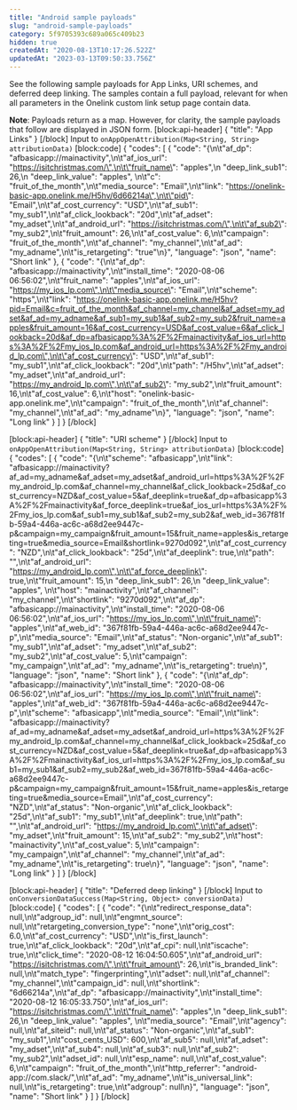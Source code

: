 ```yaml
---
title: "Android sample payloads"
slug: "android-sample-payloads"
category: 5f9705393c689a065c409b23
hidden: true
createdAt: "2020-08-13T10:17:26.522Z"
updatedAt: "2023-03-13T09:50:33.756Z"
---
```

See the following sample payloads for App Links, URI schemes, and deferred deep linking. The samples contain a full payload, relevant for when all parameters in the Onelink custom link setup page contain data.

**Note**: Payloads return as a map. However, for clarity, the sample payloads that follow are displayed in JSON form. 
[block:api-header]
{
  "title": "App Links"
}
[/block]
Input to `onAppOpenAttribution(Map<String, String> attributionData)`
[block:code]
{
  "codes": [
    {
      "code": "{\n\t\"af_dp\": \"afbasicapp://mainactivity\",\n\t\"af_ios_url\": \"https://isitchristmas.com/\",\n\t\"fruit_name\": \"apples\",\n  \"deep_link_sub1\": 26,\n  \"deep_link_value\": \"apples\",  \n\t\"c\": \"fruit_of_the_month\",\n\t\"media_source\": \"Email\",\n\t\"link\": \"https://onelink-basic-app.onelink.me/H5hv/6d66214a\",\n\t\"pid\": \"Email\",\n\t\"af_cost_currency\": \"USD\",\n\t\"af_sub1\": \"my_sub1\",\n\t\"af_click_lookback\": \"20d\",\n\t\"af_adset\": \"my_adset\",\n\t\"af_android_url\": \"https://isitchristmas.com/\",\n\t\"af_sub2\": \"my_sub2\",\n\t\"fruit_amount\": 26,\n\t\"af_cost_value\": 6,\n\t\"campaign\": \"fruit_of_the_month\",\n\t\"af_channel\": \"my_channel\",\n\t\"af_ad\": \"my_adname\",\n\t\"is_retargeting\": \"true\"\n}",
      "language": "json",
      "name": "Short link"
    },
    {
      "code": "{\n\t\"af_dp\": \"afbasicapp://mainactivity\",\n\t\"install_time\": \"2020-08-06 06:56:02\",\n\t\"fruit_name\": \"apples\",\n\t\"af_ios_url\": \"https://my_ios_lp.com\",\n\t\"media_source\": \"Email\",\n\t\"scheme\": \"https\",\n\t\"link\": \"https://onelink-basic-app.onelink.me/H5hv?pid=Email&c=fruit_of_the_month&af_channel=my_channel&af_adset=my_adset&af_ad=my_adname&af_sub1=my_sub1&af_sub2=my_sub2&fruit_name=apples&fruit_amount=16&af_cost_currency=USD&af_cost_value=6&af_click_lookback=20d&af_dp=afbasicapp%3A%2F%2Fmainactivity&af_ios_url=https%3A%2F%2Fmy_ios_lp.com&af_android_url=https%3A%2F%2Fmy_android_lp.com\",\n\t\"af_cost_currency\": \"USD\",\n\t\"af_sub1\": \"my_sub1\",\n\t\"af_click_lookback\": \"20d\",\n\t\"path\": \"/H5hv\",\n\t\"af_adset\": \"my_adset\",\n\t\"af_android_url\": \"https://my_android_lp.com\",\n\t\"af_sub2\": \"my_sub2\",\n\t\"fruit_amount\": 16,\n\t\"af_cost_value\": 6,\n\t\"host\": \"onelink-basic-app.onelink.me\",\n\t\"campaign\": \"fruit_of_the_month\",\n\t\"af_channel\": \"my_channel\",\n\t\"af_ad\": \"my_adname\"\n}",
      "language": "json",
      "name": "Long link"
    }
  ]
}
[/block]

[block:api-header]
{
  "title": "URI scheme"
}
[/block]
Input to `onAppOpenAttribution(Map<String, String> attributionData)`
[block:code]
{
  "codes": [
    {
      "code": "{\n\t\"scheme\": \"afbasicapp\",\n\t\"link\": \"afbasicapp://mainactivity?af_ad=my_adname&af_adset=my_adset&af_android_url=https%3A%2F%2Fmy_android_lp.com&af_channel=my_channel&af_click_lookback=25d&af_cost_currency=NZD&af_cost_value=5&af_deeplink=true&af_dp=afbasicapp%3A%2F%2Fmainactivity&af_force_deeplink=true&af_ios_url=https%3A%2F%2Fmy_ios_lp.com&af_sub1=my_sub1&af_sub2=my_sub2&af_web_id=367f81fb-59a4-446a-ac6c-a68d2ee9447c-p&campaign=my_campaign&fruit_amount=15&fruit_name=apples&is_retargeting=true&media_source=Email&shortlink=9270d092\",\n\t\"af_cost_currency\": \"NZD\",\n\t\"af_click_lookback\": \"25d\",\n\t\"af_deeplink\": true,\n\t\"path\": \"\",\n\t\"af_android_url\": \"https://my_android_lp.com\",\n\t\"af_force_deeplink\": true,\n\t\"fruit_amount\": 15,\n  \"deep_link_sub1\": 26,\n  \"deep_link_value\": \"apples\",  \n\t\"host\": \"mainactivity\",\n\t\"af_channel\": \"my_channel\",\n\t\"shortlink\": \"9270d092\",\n\t\"af_dp\": \"afbasicapp://mainactivity\",\n\t\"install_time\": \"2020-08-06 06:56:02\",\n\t\"af_ios_url\": \"https://my_ios_lp.com\",\n\t\"fruit_name\": \"apples\",\n\t\"af_web_id\": \"367f81fb-59a4-446a-ac6c-a68d2ee9447c-p\",\n\t\"media_source\": \"Email\",\n\t\"af_status\": \"Non-organic\",\n\t\"af_sub1\": \"my_sub1\",\n\t\"af_adset\": \"my_adset\",\n\t\"af_sub2\": \"my_sub2\",\n\t\"af_cost_value\": 5,\n\t\"campaign\": \"my_campaign\",\n\t\"af_ad\": \"my_adname\",\n\t\"is_retargeting\": true\n}",
      "language": "json",
      "name": "Short link"
    },
    {
      "code": "{\n\t\"af_dp\": \"afbasicapp://mainactivity\",\n\t\"install_time\": \"2020-08-06 06:56:02\",\n\t\"af_ios_url\": \"https://my_ios_lp.com\",\n\t\"fruit_name\": \"apples\",\n\t\"af_web_id\": \"367f81fb-59a4-446a-ac6c-a68d2ee9447c-p\",\n\t\"scheme\": \"afbasicapp\",\n\t\"media_source\": \"Email\",\n\t\"link\": \"afbasicapp://mainactivity?af_ad=my_adname&af_adset=my_adset&af_android_url=https%3A%2F%2Fmy_android_lp.com&af_channel=my_channel&af_click_lookback=25d&af_cost_currency=NZD&af_cost_value=5&af_deeplink=true&af_dp=afbasicapp%3A%2F%2Fmainactivity&af_ios_url=https%3A%2F%2Fmy_ios_lp.com&af_sub1=my_sub1&af_sub2=my_sub2&af_web_id=367f81fb-59a4-446a-ac6c-a68d2ee9447c-p&campaign=my_campaign&fruit_amount=15&fruit_name=apples&is_retargeting=true&media_source=Email\",\n\t\"af_cost_currency\": \"NZD\",\n\t\"af_status\": \"Non-organic\",\n\t\"af_click_lookback\": \"25d\",\n\t\"af_sub1\": \"my_sub1\",\n\t\"af_deeplink\": true,\n\t\"path\": \"\",\n\t\"af_android_url\": \"https://my_android_lp.com\",\n\t\"af_adset\": \"my_adset\",\n\t\"fruit_amount\": 15,\n\t\"af_sub2\": \"my_sub2\",\n\t\"host\": \"mainactivity\",\n\t\"af_cost_value\": 5,\n\t\"campaign\": \"my_campaign\",\n\t\"af_channel\": \"my_channel\",\n\t\"af_ad\": \"my_adname\",\n\t\"is_retargeting\": true\n}",
      "language": "json",
      "name": "Long link"
    }
  ]
}
[/block]

[block:api-header]
{
  "title": "Deferred deep linking"
}
[/block]
Input to `onConversionDataSuccess(Map<String, Object> conversionData)`
[block:code]
{
  "codes": [
    {
      "code": "{\n\t\"redirect_response_data\": null,\n\t\"adgroup_id\": null,\n\t\"engmnt_source\": null,\n\t\"retargeting_conversion_type\": \"none\",\n\t\"orig_cost\": 6.0,\n\t\"af_cost_currency\": \"USD\",\n\t\"is_first_launch\": true,\n\t\"af_click_lookback\": \"20d\",\n\t\"af_cpi\": null,\n\t\"iscache\": true,\n\t\"click_time\": \"2020-08-12 16:04:50.605\",\n\t\"af_android_url\": \"https://isitchristmas.com/\",\n\t\"fruit_amount\": 26,\n\t\"is_branded_link\": null,\n\t\"match_type\": \"fingerprinting\",\n\t\"adset\": null,\n\t\"af_channel\": \"my_channel\",\n\t\"campaign_id\": null,\n\t\"shortlink\": \"6d66214a\",\n\t\"af_dp\": \"afbasicapp://mainactivity\",\n\t\"install_time\": \"2020-08-12 16:05:33.750\",\n\t\"af_ios_url\": \"https://isitchristmas.com/\",\n\t\"fruit_name\": \"apples\",\n  \"deep_link_sub1\": 26,\n  \"deep_link_value\": \"apples\",  \n\t\"media_source\": \"Email\",\n\t\"agency\": null,\n\t\"af_siteid\": null,\n\t\"af_status\": \"Non-organic\",\n\t\"af_sub1\": \"my_sub1\",\n\t\"cost_cents_USD\": 600,\n\t\"af_sub5\": null,\n\t\"af_adset\": \"my_adset\",\n\t\"af_sub4\": null,\n\t\"af_sub3\": null,\n\t\"af_sub2\": \"my_sub2\",\n\t\"adset_id\": null,\n\t\"esp_name\": null,\n\t\"af_cost_value\": 6,\n\t\"campaign\": \"fruit_of_the_month\",\n\t\"http_referrer\": \"android-app://com.slack/\",\n\t\"af_ad\": \"my_adname\",\n\t\"is_universal_link\": null,\n\t\"is_retargeting\": true,\n\t\"adgroup\": null\n}",
      "language": "json",
      "name": "Short link"
    }
  ]
}
[/block]